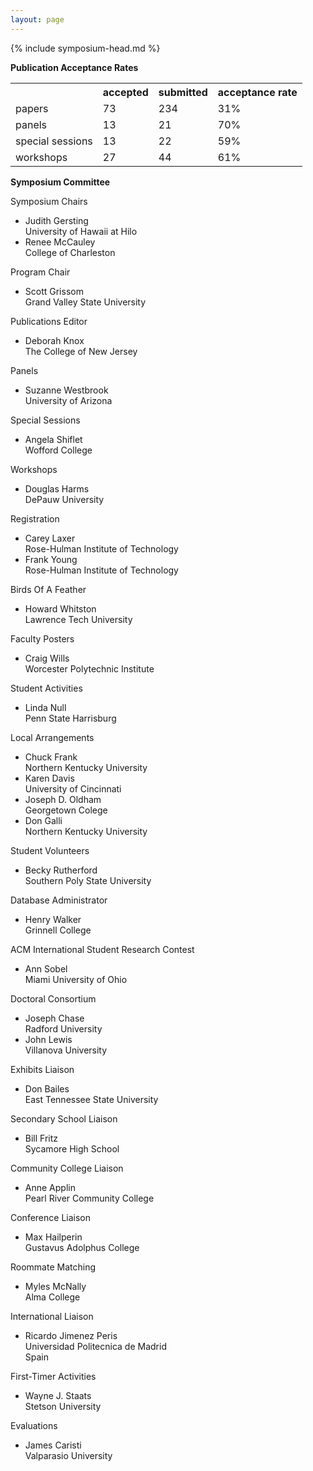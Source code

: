 ```yaml
---
layout: page
---
```

{% include symposium-head.md  %}


**Publication Acceptance Rates**
<table class="table table-hover table-sm"><tbody><tr><th> </th>
<th>accepted</th>
<th>submitted</th>
<th>acceptance rate</th>
</tr><tr><td>papers</td>
<td>73</td>
<td>234</td>
<td>31%</td>
</tr><tr><td>panels</td>
<td>13</td>
<td>21</td>
<td>70%</td>
</tr><tr><td>special sessions</td>
<td>13</td>
<td>22</td>
<td>59%</td>
</tr><tr><td>workshops</td>
<td>27</td>
<td>44</td>
<td>61%</td>
</tr></tbody></table>

**Symposium Committee**

Symposium Chairs

-   Judith Gersting\
    University of Hawaii at Hilo
-   Renee McCauley\
    College of Charleston

Program Chair

-   Scott Grissom\
    Grand Valley State University

Publications Editor

-   Deborah Knox\
    The College of New Jersey

Panels

-   Suzanne Westbrook\
    University of Arizona

Special Sessions

-   Angela Shiflet\
    Wofford College

Workshops

-   Douglas Harms\
    DePauw University

Registration

-   Carey Laxer\
    Rose-Hulman Institute of Technology
-   Frank Young\
    Rose-Hulman Institute of Technology

Birds Of A Feather

-   Howard Whitston\
    Lawrence Tech University

Faculty Posters

-   Craig Wills\
    Worcester Polytechnic Institute

Student Activities

-   Linda Null\
    Penn State Harrisburg

Local Arrangements

-   Chuck Frank\
    Northern Kentucky University
-   Karen Davis\
    University of Cincinnati
-   Joseph D. Oldham\
    Georgetown Colege
-   Don Galli\
    Northern Kentucky University

Student Volunteers

-   Becky Rutherford\
    Southern Poly State University

Database Administrator

-   Henry Walker\
    Grinnell College

ACM International Student Research Contest

-   Ann Sobel\
    Miami University of Ohio

Doctoral Consortium

-   Joseph Chase\
    Radford University
-   John Lewis\
    Villanova University

Exhibits Liaison

-   Don Bailes\
    East Tennessee State University

Secondary School Liaison

-   Bill Fritz\
    Sycamore High School

Community College Liaison

-   Anne Applin\
    Pearl River Community College

Conference Liaison

-   Max Hailperin\
    Gustavus Adolphus College

Roommate Matching

-   Myles McNally\
    Alma College

International Liaison

-   Ricardo Jimenez Peris\
    Universidad Politecnica de Madrid\
    Spain

First-Timer Activities

-   Wayne J. Staats\
    Stetson University

Evaluations

-   James Caristi\
    Valparasio University
